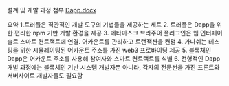 설계 및 개발 과정 첨부
[Dapp.docx](https://github.com/JangDeukchun/BlockChain/files/8549224/Dapp.docx)

요약
1.트러플은 직관적인 개발 도구의 기법들을 제공하는 세트
2. 트러플은 Dapp을 위한 편리한 npm 기반 개발 환경을 제공
3. 메타마스크 브라주어 플러그인은 웹 인터페이슬르 스마트 컨트랙트에 연결. 어카운트를 관리하고 트랜잭션을 컨펌
4. 가나쉬는 테스팅을 위한 시뮬레이팅된 어카운트 주소를 가진 web3 프로바이딩 제공
5. 블록체인 Dapp은 어카운트 주소를 사용해 참여자와 스마트 컨트랙트를 식별
6. 전형적인 Dapp 개발 과정에는 블록체인 기반 시스템 개발자뿐 아니라, 각자의 전문선을 가진 프론트와 서버사이트 개발자들도 필요함


